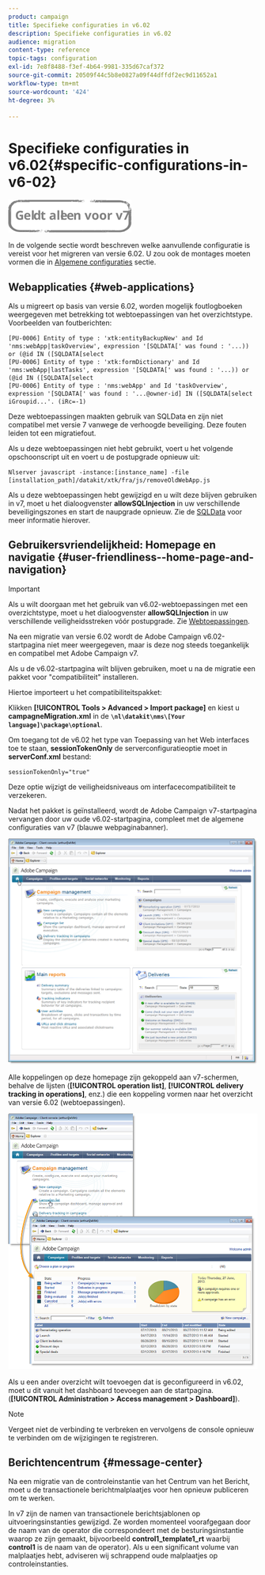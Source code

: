 ```yaml
---
product: campaign
title: Specifieke configuraties in v6.02
description: Specifieke configuraties in v6.02
audience: migration
content-type: reference
topic-tags: configuration
exl-id: 7e8f8488-f3ef-4b64-9981-335d67caf372
source-git-commit: 20509f44c5b8e0827a09f44dffdf2ec9d11652a1
workflow-type: tm+mt
source-wordcount: '424'
ht-degree: 3%

---
```


# Specifieke configuraties in v6.02{#specific-configurations-in-v6-02}

![](../../assets/v7-only.svg)

In de volgende sectie wordt beschreven welke aanvullende configuratie is vereist voor het migreren van versie 6.02. U zou ook de montages moeten vormen die in [Algemene configuraties](../../migration/using/general-configurations.md) sectie.

## Webapplicaties {#web-applications}

Als u migreert op basis van versie 6.02, worden mogelijk foutlogboeken weergegeven met betrekking tot webtoepassingen van het overzichtstype. Voorbeelden van foutberichten:

```
[PU-0006] Entity of type : 'xtk:entityBackupNew' and Id 'nms:webApp|taskOverview', expression '[SQLDATA[' was found : '...)) or (@id IN ([SQLDATA[select 
[PU-0006] Entity of type : 'xtk:formDictionary' and Id 'nms:webApp|lastTasks', expression '[SQLDATA[' was found : '...)) or (@id IN ([SQLDATA[select 
[PU-0006] Entity of type : 'nms:webApp' and Id 'taskOverview', expression '[SQLDATA[' was found : '...@owner-id] IN ([SQLDATA[select iGroupid...'. (iRc=-1)
```

Deze webtoepassingen maakten gebruik van SQLData en zijn niet compatibel met versie 7 vanwege de verhoogde beveiliging. Deze fouten leiden tot een migratiefout.

Als u deze webtoepassingen niet hebt gebruikt, voert u het volgende opschoonscript uit en voert u de postupgrade opnieuw uit:

```
Nlserver javascript -instance:[instance_name] -file [installation_path]/datakit/xtk/fra/js/removeOldWebApp.js
```

Als u deze webtoepassingen hebt gewijzigd en u wilt deze blijven gebruiken in v7, moet u het dialoogvenster **allowSQLInjection** in uw verschillende beveiligingszones en start de naupgrade opnieuw. Zie de [SQLData](../../migration/using/general-configurations.md#sqldata) voor meer informatie hierover.

## Gebruikersvriendelijkheid: Homepage en navigatie {#user-friendliness--home-page-and-navigation}

>[!IMPORTANT]
>
>Als u wilt doorgaan met het gebruik van v6.02-webtoepassingen met een overzichtstype, moet u het dialoogvenster **allowSQLInjection** in uw verschillende veiligheidsstreken vóór postupgrade. Zie [Webtoepassingen](#web-applications).

Na een migratie van versie 6.02 wordt de Adobe Campaign v6.02-startpagina niet meer weergegeven, maar is deze nog steeds toegankelijk en compatibel met Adobe Campaign v7.

Als u de v6.02-startpagina wilt blijven gebruiken, moet u na de migratie een pakket voor &quot;compatibiliteit&quot; installeren.

Hiertoe importeert u het compatibiliteitspakket:

Klikken **[!UICONTROL Tools > Advanced > Import package]** en kiest u **campagneMigration.xml** in de **`\nl\datakit\nms\[Your language]\package\optional`**.

Om toegang tot de v6.02 het type van Toepassing van het Web interfaces toe te staan, **sessionTokenOnly** de serverconfiguratieoptie moet in **serverConf.xml** bestand:

```
sessionTokenOnly="true"
```

Deze optie wijzigt de veiligheidsniveaus om interfacecompatibiliteit te verzekeren.

Nadat het pakket is geïnstalleerd, wordt de Adobe Campaign v7-startpagina vervangen door uw oude v6.02-startpagina, compleet met de algemene configuraties van v7 (blauwe webpaginabanner).

![](assets/dashboards.png)

Alle koppelingen op deze homepage zijn gekoppeld aan v7-schermen, behalve de lijsten (**[!UICONTROL operation list]**, **[!UICONTROL delivery tracking in operations]**, enz.) die een koppeling vormen naar het overzicht van versie 6.02 (webtoepassingen).

![](assets/dashboards2.png)

Als u een ander overzicht wilt toevoegen dat is geconfigureerd in v6.02, moet u dit vanuit het dashboard toevoegen aan de startpagina. (**[!UICONTROL Administration > Access management > Dashboard]**).

>[!NOTE]
>
>Vergeet niet de verbinding te verbreken en vervolgens de console opnieuw te verbinden om de wijzigingen te registreren.

## Berichtencentrum {#message-center}

Na een migratie van de controleinstantie van het Centrum van het Bericht, moet u de transactionele berichtmalplaatjes voor hen opnieuw publiceren om te werken.

In v7 zijn de namen van transactionele berichtsjablonen op uitvoeringsinstanties gewijzigd. Ze worden momenteel voorafgegaan door de naam van de operator die correspondeert met de besturingsinstantie waarop ze zijn gemaakt, bijvoorbeeld **control1_template1_rt** waarbij **control1** is de naam van de operator). Als u een significant volume van malplaatjes hebt, adviseren wij schrappend oude malplaatjes op controleinstanties.
